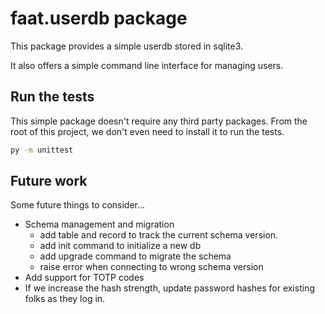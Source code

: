 faat.userdb package
===================

This package provides a simple userdb stored in sqlite3.

It also offers a simple command line interface for managing users.


## Run the tests

This simple package doesn't require any third party packages.
From the root of this project, we don't even need to install it to run the tests.

```cmd
py -m unittest
```


## Future work

Some future things to consider...

*   Schema management and migration
    *   add table and record to track the current schema version.
    *   add init command to initialize a new db
    *   add upgrade command to migrate the schema
    *   raise error when connecting to wrong schema version
*   Add support for TOTP codes
*   If we increase the hash strength, update password hashes for existing folks as they log in.
